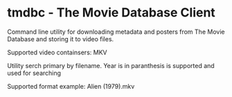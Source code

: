 # tmdbc - The Movie Database Client

Command line utility for downloading metadata and posters from The Movie Database and storing it to video files.

Supported video containsers: MKV

Utility serch primary by filename. Year is in paranthesis is supported and used for searching

Supported format example: Alien (1979).mkv
